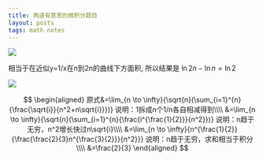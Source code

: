 ```yaml
---
title: 两道有意思的微积分题目
layout: posts
tags: math notes
---
```


![](https://c.1ovv.com/2023/03/24/n8jkU.jpeg)

相当于在近似y=1/x在n到2n的曲线下方面积, 所以结果是 $\ln{2n}-\ln{n}=\ln{2}$

![](https://c.1ovv.com/2023/03/24/n8H38.jpeg)

$$
\begin{aligned}
原式&=\lim_{n \to \infty}{\sqrt{n}(\sum_{i=1}^{n}{\frac{\sqrt{i}}{n^2+n\sqrt{i}}})} 说明：1拆成n个1/n各自相减得到\\\\
&=\lim_{n \to \infty}{\sqrt{n}(\sum_{i=1}^{n}{\frac{i^{\frac{1}{2}}}{n^2}})} 说明：n趋于无穷，n^2增长快过n\sqrt{i}\\\\
&=\lim_{n \to \infty}{n^{\frac{1}{2}}{\frac{\frac{2}{3}n^{\frac{3}{2}}}{n^2}}} 说明：n趋于无穷，求和相当于积分\\\\
&=\frac{2}{3}
\end{aligned}
$$
